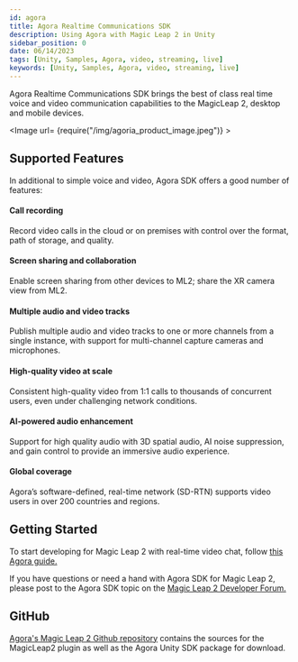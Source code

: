```yaml
---
id: agora
title: Agora Realtime Communications SDK
description: Using Agora with Magic Leap 2 in Unity
sidebar_position: 0
date: 06/14/2023
tags: [Unity, Samples, Agora, video, streaming, live]
keywords: [Unity, Samples, Agora, video, streaming, live]
---
```


Agora Realtime Communications SDK brings the best of class real time voice and video communication capabilities to the MagicLeap 2, desktop and mobile devices.  

<Image url= {require("/img/agoria_product_image.jpeg")} ></Image>

## Supported Features 
In additional to simple voice and video, Agora SDK offers a good number of features:
#### Call recording
Record video calls in the cloud or on premises with control over the format, path of storage, and quality.
#### Screen sharing and collaboration
Enable screen sharing from other devices to ML2; share the XR camera view from ML2.
#### Multiple audio and video tracks
Publish multiple audio and video tracks to one or more channels from a single instance, with support for multi-channel capture cameras and microphones.
#### High-quality video at scale
Consistent high-quality video from 1:1 calls to thousands of concurrent users, even under challenging network conditions.
#### AI-powered audio enhancement
Support for high quality audio with 3D spatial audio, AI noise suppression, and gain control to provide an immersive audio experience.
#### Global coverage
Agora’s software-defined, real-time network (SD-RTN) supports video users in over 200 countries and regions.

## Getting Started

To start developing for Magic Leap 2 with real-time video chat, follow [this Agora guide.](https://docs.agora.io/en/video-calling/enable-features/magic-leap?platform=unity)

If you have questions or need a hand with Agora SDK for Magic Leap 2, please post to the Agora SDK topic on the [Magic Leap 2 Developer Forum.](https://forum.magicleap.cloud/c/agora-io/165)

## GitHub

[Agora's Magic Leap 2 Github repository](https://github.com/AgoraIO-Extensions/Agora_MagicLeap2_Plugin) contains the sources for the MagicLeap2 plugin as well as the Agora Unity SDK package for download.
